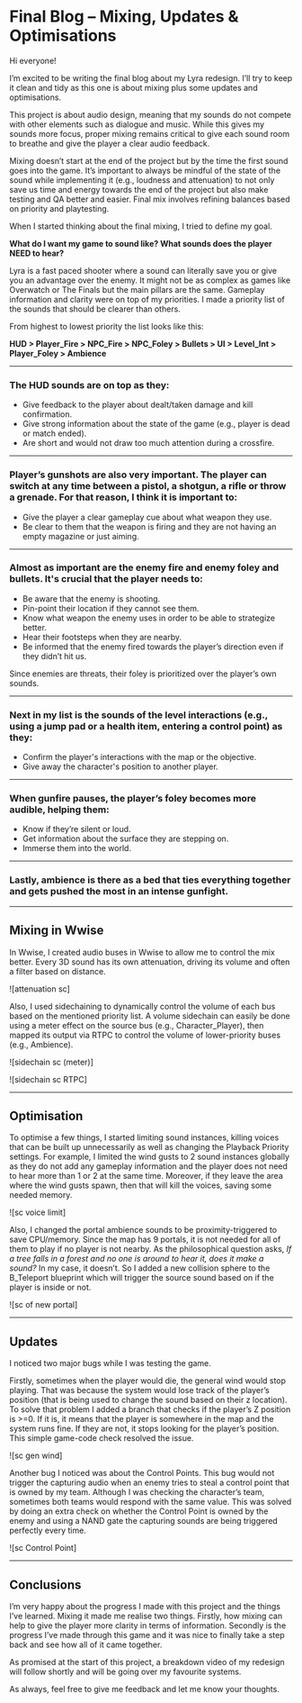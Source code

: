 # Final Blog – Mixing, Updates & Optimisations

Hi everyone!

I’m excited to be writing the final blog about my Lyra redesign. I’ll try to keep it clean and tidy as this one is about mixing plus some updates and optimisations. 

This project is about audio design, meaning that my sounds do not compete with other elements such as dialogue and music. While this gives my sounds more focus, proper mixing remains critical to give each sound room to breathe and give the player a clear audio feedback. 

Mixing doesn’t start at the end of the project but by the time the first sound goes into the game. It’s important to always be mindful of the state of the sound while implementing it (e.g., loudness and attenuation) to not only save us time and energy towards the end of the project but also make testing and QA better and easier. Final mix involves refining balances based on priority and playtesting.

When I started thinking about the final mixing, I tried to define my goal.

**What do I want my game to sound like? What sounds does the player NEED to hear?**

Lyra is a fast paced shooter where a sound can literally save you or give you an advantage over the enemy. It might not be as complex as games like Overwatch or The Finals but the main pillars are the same. Gameplay information and clarity were on top of my priorities. I made a priority list of the sounds that should be clearer than others. 

From highest to lowest priority the list looks like this:

**HUD > Player_Fire > NPC_Fire > NPC_Foley > Bullets > UI > Level_Int > Player_Foley > Ambience**

---

### The HUD sounds are on top as they:

- Give feedback to the player about dealt/taken damage and kill confirmation.
- Give strong information about the state of the game (e.g., player is dead or match ended).
- Are short and would not draw too much attention during a crossfire. 

---

### Player’s gunshots are also very important. The player can switch at any time between a pistol, a shotgun, a rifle or throw a grenade. For that reason, I think it is important to:

- Give the player a clear gameplay cue about what weapon they use.
- Be clear to them that the weapon is firing and they are not having an empty magazine or just aiming.

---

### Almost as important are the enemy fire and enemy foley and bullets. It's crucial that the player needs to:

- Be aware that the enemy is shooting.
- Pin-point their location if they cannot see them.
- Know what weapon the enemy uses in order to be able to strategize better.
- Hear their footsteps when they are nearby.
- Be informed that the enemy fired towards the player’s direction even if they didn’t hit us.

Since enemies are threats, their foley is prioritized over the player’s own sounds.

---

### Next in my list is the sounds of the level interactions (e.g., using a jump pad or a health item, entering a control point) as they:

- Confirm the player's interactions with the map or the objective.
- Give away the character's position to another player.

---

### When gunfire pauses, the player’s foley becomes more audible, helping them:

- Know if they’re silent or loud.
- Get information about the surface they are stepping on.
- Immerse them into the world.

---

### Lastly, ambience is there as a bed that ties everything together and gets pushed the most in an intense gunfight. 

---

## Mixing in Wwise

In Wwise, I created audio buses in Wwise to allow me to control the mix better. Every 3D sound has its own attenuation, driving its volume and often a filter based on distance.

![attenuation sc]

Also, I used sidechaining to dynamically control the volume of each bus based on the mentioned priority list. A volume sidechain can easily be done using a meter effect on the source bus (e.g., Character_Player), then mapped its output via RTPC to control the volume of lower-priority buses (e.g., Ambience).

![sidechain sc (meter)]

![sidechain sc RTPC]

---

## Optimisation

To optimise a few things, I started limiting sound instances, killing voices that can be built up unnecessarily as well as changing the Playback Priority settings. For example, I limited the wind gusts to 2 sound instances globally as they do not add any gameplay information and the player does not need to hear more than 1 or 2 at the same time. Moreover, if they leave the area where the wind gusts spawn, then that will kill the voices, saving some needed memory.

![sc voice limit]

Also, I changed the portal ambience sounds to be proximity-triggered to save CPU/memory. Since the map has 9 portals, it is not needed for all of them to play if no player is not nearby. As the philosophical question asks, *If a tree falls in a forest and no one is around to hear it, does it make a sound?* In my case, it doesn’t. So I added a new collision sphere to the B_Teleport blueprint which will trigger the source sound based on if the player is inside or not.

![sc of new portal]

---

## Updates

I noticed two major bugs while I was testing the game.

Firstly, sometimes when the player would die, the general wind would stop playing. That was because the system would lose track of the player’s position (that is being used to change the sound based on their z location). To solve that problem I added a branch that checks if the player’s Z position is >=0. If it is, it means that the player is somewhere in the map and the system runs fine. If they are not, it stops looking for the player’s position. This simple game-code check resolved the issue.

![sc gen wind]

Another bug I noticed was about the Control Points. This bug would not trigger the capturing audio when an enemy tries to steal a control point that is owned by my team. Although I was checking the character’s team, sometimes both teams would respond with the same value. This was solved by doing an extra check on whether the Control Point is owned by the enemy and using a NAND gate the capturing sounds are being triggered perfectly every time.

![sc Control Point]

---

## Conclusions

I’m very happy about the progress I made with this project and the things I’ve learned. Mixing it made me realise two things. Firstly, how mixing can help to give the player more clarity in terms of information. Secondly is the progress I’ve made through this game and it was nice to finally take a step back and see how all of it came together.

As promised at the start of this project, a breakdown video of my redesign will follow shortly and will be going over my favourite systems. 

As always, feel free to give me feedback and let me know your thoughts.
